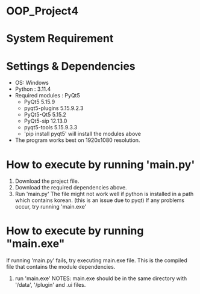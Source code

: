 # OOP_Project4
# System Requirement
# Settings & Dependencies
- OS: Windows 
- Python : 3.11.4
- Required modules : PyQt5
  - PyQt5 5.15.9
  - pyqt5-plugins 5.15.9.2.3
  - PyQt5-Qt5 5.15.2
  - PyQt5-sip 12.13.0
  - pyqt5-tools 5.15.9.3.3
  - 'pip install pyqt5' will install the modules above
- The program works best on 1920x1080 resolution.

    
# How to execute by running 'main.py'
1) Download the project file.
2) Download the required dependencies above.
3) Run 'main.py'
The file might not work well if python is installed in a path which contains korean.
(this is an issue due to pyqt)
If any problems occur, try running 'main.exe'

# How to execute by running "main.exe"
If running 'main.py' fails, try executing main.exe file.
This is the compiled file that contains the module dependencies.
1) run 'main.exe'
NOTES: main.exe should be in the same directory with '/data', '/plugin' and .ui files.